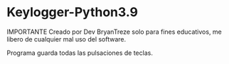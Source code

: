 # Keylogger-Python3.9
IMPORTANTE
Creado por Dev BryanTreze solo para fines educativos, me libero de cualquier mal uso del software.

Programa guarda todas las pulsaciones de teclas.
